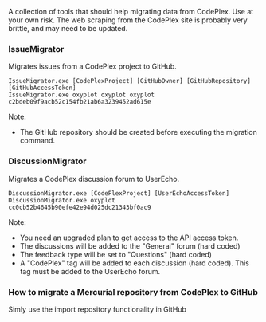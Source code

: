 A collection of tools that should help migrating data from CodePlex.
Use at your own risk. The web scraping from the CodePlex site is probably very brittle, and may need to be updated.

### IssueMigrator

Migrates issues from a CodePlex project to GitHub.

```
IssueMigrator.exe [CodePlexProject] [GitHubOwner] [GitHubRepository] [GitHubAccessToken]
IssueMigrator.exe oxyplot oxyplot oxyplot c2bdeb09f9acb52c154fb21ab6a3239452ad615e
```

Note:
- The GitHub repository should be created before executing the migration command.

### DiscussionMigrator

Migrates a CodePlex discussion forum to UserEcho. 

```
DiscussionMigrator.exe [CodePlexProject] [UserEchoAccessToken]
DiscussionMigrator.exe oxyplot cc0cb52b4645b90efe42e94d025dc21343bf0ac9
```

Note: 
- You need an upgraded plan to get access to the API access token.
- The discussions will be added to the "General" forum (hard coded)
- The feedback type will be set to "Questions" (hard coded)
- A "CodePlex" tag will be added to each discussion (hard coded). This tag must be added to the UserEcho forum.

### How to migrate a Mercurial repository from CodePlex to GitHub

Simly use the import repository functionality in GitHub
